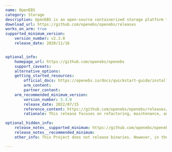 ```yaml
---
name: OpenEBS
category: Storage
description: OpenEBS is an open-source containerized storage platform that provides persistent storage for Kubernetes workloads.
download_url: https://github.com/openebs/openebs/releases 
works_on_arm: true
supported_minimum_version:
    version_number: v2.3.0 
    release_date: 2020/11/16


optional_info:
    homepage_url: https://github.com/openebs/openebs
    support_caveats:
    alternative_options:
    getting_started_resources:
        official_docs: https://openebs.io/docs/quickstart-guide/installation
        arm_content:
        partner_content:
    arm_recommended_minimum_version:
        version_number: 3.3.0
        release_date: 2022/07/15
        reference_content: https://github.com/openebs/openebs/releases/tag/v3.3.0
        rationale: This release focuses on refactoring, maintenance, and critical bug fixes across several storage engines. Notable updates include ARM64 infrastructure support for Mayastor, improved logging and rate limiting in LocalPV, and Helm chart fixes for Jiva. The LocalPV Device and LVM components saw CRD updates, scheduler fixes, and dynamic client refactoring. Enhancements to NDM added better path filtering via custom udev rules.

optional_hidden_info:
    release_notes__supported_minimum: https://github.com/openebs/openebs/releases/tag/v2.3.0 
    release_notes__recommended_minimum:
    other_info: This Project does not release binaries. However, in the release notes of v2.3.0, it is mentioned that the ARM64 support for OpenEBS Data Engines - cStor, Jiva, Local PV (hostpath and device), ZFS Local PV are added.

---
```


